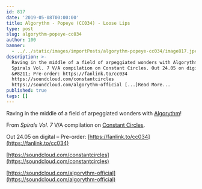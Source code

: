 ```yaml
---
id: 817
date: '2019-05-08T00:00:00'
title: Algorythm - Popeye (CC034) - Loose Lips
type: post
slug: algorythm-popeye-cc034
author: 100
banner:
  - ../../static/images/importPosts/algorythm-popeye-cc034/image817.jpeg
description: >-
  Raving in the middle of a field of arpeggiated wonders with Algorythm! From
  Spirals Vol. 7 V/A compilation on Constant Circles. Out 24.05 on digital
  &#8211; Pre-order: https://fanlink.to/cc034
  https://soundcloud.com/constantcircles
  https://soundcloud.com/algorythm-official [...]Read More...
published: true
tags: []
---
```

Raving in the middle of a field of arpeggiated wonders with [Algorythm](https://www.residentadvisor.net/dj/algorythm)!

From _Spirals Vol. 7_ V/A compilation on [Constant Circles](http://www.constantcircles.com/).

Out 24.05 on digital – Pre-order: [](https://fanlink.to/cc034)[https://fanlink.to/cc034](https://fanlink.to/cc034)

[](https://soundcloud.com/constantcircles)[https://soundcloud.com/constantcircles](https://soundcloud.com/constantcircles)

[](https://soundcloud.com/algorythm-official)[https://soundcloud.com/algorythm-official](https://soundcloud.com/algorythm-official)